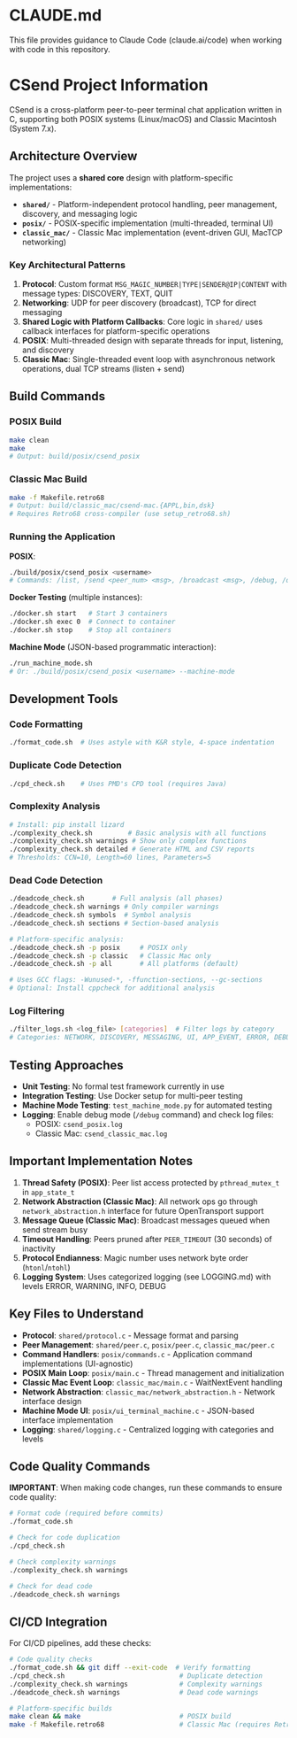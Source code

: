 # CLAUDE.md

This file provides guidance to Claude Code (claude.ai/code) when working with code in this repository.

# CSend Project Information

CSend is a cross-platform peer-to-peer terminal chat application written in C, supporting both POSIX systems (Linux/macOS) and Classic Macintosh (System 7.x).

## Architecture Overview

The project uses a **shared core** design with platform-specific implementations:

- **`shared/`** - Platform-independent protocol handling, peer management, discovery, and messaging logic
- **`posix/`** - POSIX-specific implementation (multi-threaded, terminal UI)
- **`classic_mac/`** - Classic Mac implementation (event-driven GUI, MacTCP networking)

### Key Architectural Patterns

1. **Protocol**: Custom format `MSG_MAGIC_NUMBER|TYPE|SENDER@IP|CONTENT` with message types: DISCOVERY, TEXT, QUIT
2. **Networking**: UDP for peer discovery (broadcast), TCP for direct messaging
3. **Shared Logic with Platform Callbacks**: Core logic in `shared/` uses callback interfaces for platform-specific operations
4. **POSIX**: Multi-threaded design with separate threads for input, listening, and discovery
5. **Classic Mac**: Single-threaded event loop with asynchronous network operations, dual TCP streams (listen + send)

## Build Commands

### POSIX Build
```bash
make clean
make
# Output: build/posix/csend_posix
```

### Classic Mac Build
```bash
make -f Makefile.retro68
# Output: build/classic_mac/csend-mac.{APPL,bin,dsk}
# Requires Retro68 cross-compiler (use setup_retro68.sh)
```

### Running the Application

**POSIX**:
```bash
./build/posix/csend_posix <username>
# Commands: /list, /send <peer_num> <msg>, /broadcast <msg>, /debug, /quit, /help
```

**Docker Testing** (multiple instances):
```bash
./docker.sh start   # Start 3 containers
./docker.sh exec 0  # Connect to container
./docker.sh stop    # Stop all containers
```

**Machine Mode** (JSON-based programmatic interaction):
```bash
./run_machine_mode.sh
# Or: ./build/posix/csend_posix <username> --machine-mode
```

## Development Tools

### Code Formatting
```bash
./format_code.sh  # Uses astyle with K&R style, 4-space indentation
```

### Duplicate Code Detection
```bash
./cpd_check.sh    # Uses PMD's CPD tool (requires Java)
```

### Complexity Analysis
```bash
# Install: pip install lizard
./complexity_check.sh         # Basic analysis with all functions
./complexity_check.sh warnings # Show only complex functions
./complexity_check.sh detailed # Generate HTML and CSV reports
# Thresholds: CCN=10, Length=60 lines, Parameters=5
```

### Dead Code Detection
```bash
./deadcode_check.sh       # Full analysis (all phases)
./deadcode_check.sh warnings # Only compiler warnings
./deadcode_check.sh symbols  # Symbol analysis
./deadcode_check.sh sections # Section-based analysis

# Platform-specific analysis:
./deadcode_check.sh -p posix     # POSIX only
./deadcode_check.sh -p classic   # Classic Mac only
./deadcode_check.sh -p all       # All platforms (default)

# Uses GCC flags: -Wunused-*, -ffunction-sections, --gc-sections
# Optional: Install cppcheck for additional analysis
```

### Log Filtering
```bash
./filter_logs.sh <log_file> [categories]  # Filter logs by category
# Categories: NETWORK, DISCOVERY, MESSAGING, UI, APP_EVENT, ERROR, DEBUG
```

## Testing Approaches

- **Unit Testing**: No formal test framework currently in use
- **Integration Testing**: Use Docker setup for multi-peer testing
- **Machine Mode Testing**: `test_machine_mode.py` for automated testing
- **Logging**: Enable debug mode (`/debug` command) and check log files:
  - POSIX: `csend_posix.log`
  - Classic Mac: `csend_classic_mac.log`

## Important Implementation Notes

1. **Thread Safety (POSIX)**: Peer list access protected by `pthread_mutex_t` in `app_state_t`
2. **Network Abstraction (Classic Mac)**: All network ops go through `network_abstraction.h` interface for future OpenTransport support
3. **Message Queue (Classic Mac)**: Broadcast messages queued when send stream busy
4. **Timeout Handling**: Peers pruned after `PEER_TIMEOUT` (30 seconds) of inactivity
5. **Protocol Endianness**: Magic number uses network byte order (`htonl`/`ntohl`)
6. **Logging System**: Uses categorized logging (see LOGGING.md) with levels ERROR, WARNING, INFO, DEBUG

## Key Files to Understand

- **Protocol**: `shared/protocol.c` - Message format and parsing
- **Peer Management**: `shared/peer.c`, `posix/peer.c`, `classic_mac/peer.c`
- **Command Handlers**: `posix/commands.c` - Application command implementations (UI-agnostic)
- **POSIX Main Loop**: `posix/main.c` - Thread management and initialization
- **Classic Mac Event Loop**: `classic_mac/main.c` - WaitNextEvent handling
- **Network Abstraction**: `classic_mac/network_abstraction.h` - Network interface design
- **Machine Mode UI**: `posix/ui_terminal_machine.c` - JSON-based interface implementation
- **Logging**: `shared/logging.c` - Centralized logging with categories and levels

## Code Quality Commands

**IMPORTANT**: When making code changes, run these commands to ensure code quality:

```bash
# Format code (required before commits)
./format_code.sh

# Check for code duplication
./cpd_check.sh

# Check complexity warnings
./complexity_check.sh warnings

# Check for dead code
./deadcode_check.sh warnings
```

## CI/CD Integration

For CI/CD pipelines, add these checks:
```bash
# Code quality checks
./format_code.sh && git diff --exit-code  # Verify formatting
./cpd_check.sh                             # Duplicate detection
./complexity_check.sh warnings             # Complexity warnings
./deadcode_check.sh warnings               # Dead code warnings

# Platform-specific builds
make clean && make                         # POSIX build
make -f Makefile.retro68                   # Classic Mac (requires Retro68)
```